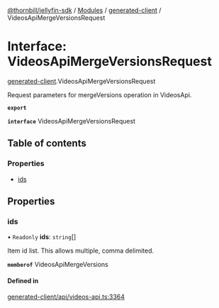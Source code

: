 [@thornbill/jellyfin-sdk](../README.md) / [Modules](../modules.md) / [generated-client](../modules/generated_client.md) / VideosApiMergeVersionsRequest

# Interface: VideosApiMergeVersionsRequest

[generated-client](../modules/generated_client.md).VideosApiMergeVersionsRequest

Request parameters for mergeVersions operation in VideosApi.

**`export`**

**`interface`** VideosApiMergeVersionsRequest

## Table of contents

### Properties

- [ids](generated_client.VideosApiMergeVersionsRequest.md#ids)

## Properties

### ids

• `Readonly` **ids**: `string`[]

Item id list. This allows multiple, comma delimited.

**`memberof`** VideosApiMergeVersions

#### Defined in

[generated-client/api/videos-api.ts:3364](https://github.com/thornbill/jellyfin-sdk-typescript/blob/c68c853/src/generated-client/api/videos-api.ts#L3364)
